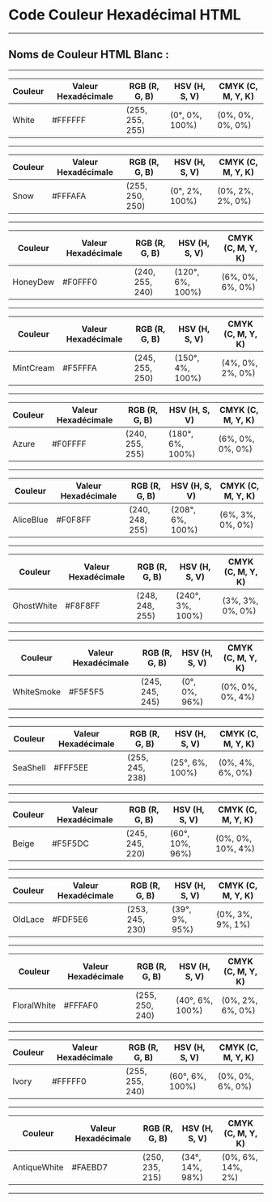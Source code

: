 # **Code Couleur Hexadécimal HTML**

---

## **Noms de Couleur HTML Blanc :**

---

| Couleur | Valeur Hexadécimale | RGB (R, G, B) | HSV (H, S, V)    | CMYK (C, M, Y, K) |
|---------|----------------------|---------------|------------------|-------------------|
| White   | #FFFFFF              | (255, 255, 255)| (0°, 0%, 100%)  | (0%, 0%, 0%, 0%)  |

---

| Couleur | Valeur Hexadécimale | RGB (R, G, B) | HSV (H, S, V)    | CMYK (C, M, Y, K) |
|---------|----------------------|---------------|------------------|-------------------|
| Snow    | #FFFAFA              | (255, 250, 250)| (0°, 2%, 100%)  | (0%, 2%, 2%, 0%)  |

---

| Couleur  | Valeur Hexadécimale | RGB (R, G, B) | HSV (H, S, V)     | CMYK (C, M, Y, K) |
|----------|----------------------|---------------|-------------------|-------------------|
| HoneyDew | #F0FFF0              | (240, 255, 240)| (120°, 6%, 100%) | (6%, 0%, 6%, 0%)  |

---

| Couleur    | Valeur Hexadécimale | RGB (R, G, B) | HSV (H, S, V)     | CMYK (C, M, Y, K) |
|------------|----------------------|---------------|-------------------|-------------------|
| MintCream  | #F5FFFA              | (245, 255, 250)| (150°, 4%, 100%) | (4%, 0%, 2%, 0%)  |

---

| Couleur  | Valeur Hexadécimale | RGB (R, G, B) | HSV (H, S, V)     | CMYK (C, M, Y, K) |
|----------|----------------------|---------------|-------------------|-------------------|
| Azure    | #F0FFFF              | (240, 255, 255)| (180°, 6%, 100%) | (6%, 0%, 0%, 0%)  |

---

| Couleur   | Valeur Hexadécimale | RGB (R, G, B) | HSV (H, S, V)     | CMYK (C, M, Y, K) |
|-----------|----------------------|---------------|-------------------|-------------------|
| AliceBlue | #F0F8FF              | (240, 248, 255)| (208°, 6%, 100%) | (6%, 3%, 0%, 0%)  |

---

| Couleur     | Valeur Hexadécimale | RGB (R, G, B)    | HSV (H, S, V)         | CMYK (C, M, Y, K)    |
|-------------|----------------------|------------------|-----------------------|----------------------|
| GhostWhite  | #F8F8FF              | (248, 248, 255)  | (240°, 3%, 100%)      | (3%, 3%, 0%, 0%)     |

---

| Couleur      | Valeur Hexadécimale | RGB (R, G, B)    | HSV (H, S, V)         | CMYK (C, M, Y, K)    |
|--------------|----------------------|------------------|-----------------------|----------------------|
| WhiteSmoke   | #F5F5F5              | (245, 245, 245)  | (0°, 0%, 96%)         | (0%, 0%, 0%, 4%)     |

---

| Couleur   | Valeur Hexadécimale | RGB (R, G, B)    | HSV (H, S, V)         | CMYK (C, M, Y, K)    |
|-----------|----------------------|------------------|-----------------------|----------------------|
| SeaShell  | #FFF5EE              | (255, 245, 238)  | (25°, 6%, 100%)       | (0%, 4%, 6%, 0%)     |

---

| Couleur   | Valeur Hexadécimale | RGB (R, G, B)    | HSV (H, S, V)         | CMYK (C, M, Y, K)    |
|-----------|----------------------|------------------|-----------------------|----------------------|
| Beige     | #F5F5DC              | (245, 245, 220)  | (60°, 10%, 96%)       | (0%, 0%, 10%, 4%)    |

---

| Couleur   | Valeur Hexadécimale | RGB (R, G, B)    | HSV (H, S, V)         | CMYK (C, M, Y, K)    |
|-----------|----------------------|------------------|-----------------------|----------------------|
| OldLace   | #FDF5E6              | (253, 245, 230)  | (39°, 9%, 95%)        | (0%, 3%, 9%, 1%)     |

---

| Couleur      | Valeur Hexadécimale  | RGB (R, G, B)   | HSV (H, S, V)       | CMYK (C, M, Y, K)   |
|--------------|----------------------|-----------------|---------------------|---------------------|
| FloralWhite  | #FFFAF0              | (255, 250, 240) | (40°, 6%, 100%)     | (0%, 2%, 6%, 0%)    |

---

| Couleur | Valeur Hexadécimale | RGB (R, G, B)   | HSV (H, S, V)       | CMYK (C, M, Y, K)   |
|---------|----------------------|-----------------|----------------------|---------------------|
| Ivory   | #FFFFF0              | (255, 255, 240) | (60°, 6%, 100%)     | (0%, 0%, 6%, 0%)   |

---

| Couleur       | Valeur Hexadécimale  | RGB (R, G, B)   | HSV (H, S, V)       | CMYK (C, M, Y, K)   |
|---------------|----------------------|-----------------|--------------------|---------------------|
| AntiqueWhite  | #FAEBD7              | (250, 235, 215) | (34°, 14%, 98%)    | (0%, 6%, 14%, 2%)   |

---

